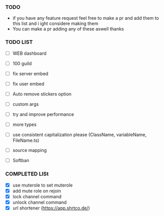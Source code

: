 ### TODO

-   if you have any feature request feel free to make a pr and add them to this list and i ight considere making them
-   You can make a pr adding any of these aswell thanks

### TODO LIST

-   [ ] WEB dashboard
-   [ ] 100 guild
-   [ ] fix server embed
-   [ ] fix user embed
-   [ ] Auto remove stickers option
-   [ ] custom args
-   [ ] try and improve performance
-   [ ] more types
-   [ ] use consistent capitalization please (ClassName, variableName, FileName.ts)
-   [ ] source mapping
-   [ ] Softban


### COMPLETED LISt
-   [X] use muterole to set muterole
-   [X] add mute role on rejoin
-   [X] lock channel command
-   [X] unlock channel command
-   [X] url shortener (https://app.shrtco.de/)